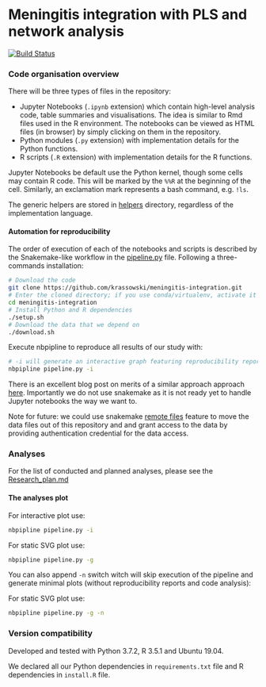 # Meningitis integration with PLS and network analysis

[![Build Status](https://travis-ci.org/krassowski/meningitis-integration.svg?branch=master)](https://travis-ci.org/krassowski/meningitis-integration)

### Code organisation overview

There will be three types of files in the repository:
 - Jupyter Notebooks (`.ipynb` extension) which contain high-level analysis code, table summaries and visualisations.
  The idea is similar to Rmd files used in the R environment.
  The notebooks can be viewed as HTML files (in browser) by simply clicking on them in the repository.
 - Python modules (`.py` extension) with implementation details for the Python functions.
 - R scripts (`.R` extension) with implementation details for the R functions.

Jupyter Notebooks be default use the Python kernel, though some cells may contain R code.
This will be marked by the `%%R` at the beginning of the cell.
Similarly, an exclamation mark represents a bash command, e.g. `!ls`.

The generic helpers are stored in [helpers](helpers) directory, regardless of the implementation language.


#### Automation for reproducibility

The order of execution of each of the notebooks and scripts is described by the Snakemake-like workflow in the [pipeline.py](pipeline.py) file.
Following a three-commands installation:

```bash
# Download the code
git clone https://github.com/krassowski/meningitis-integration.git
# Enter the cloned directory; if you use conda/virtualenv, activate it now
cd meningitis-integration
# Install Python and R dependencies
./setup.sh
# Download the data that we depend on
./download.sh
```

Execute nbpipline to reproduce all results of our study with:

```bash
# -i will generate an interactive graph featuring reproducibility reports
nbpipline pipeline.py -i
```

There is an excellent blog post on merits of a similar approach approach [here](http://ivory.idyll.org/blog/2018-repeatability-in-practice.html). Importantly we do not use snakemake as it is not ready yet to handle Jupyter notebooks the way we want to. 

Note for future: we could use snakemake [remote files](https://snakemake.readthedocs.io/en/stable/snakefiles/remote_files.html) feature to move the data files out of this repository and and grant access to the data by providing authentication credential for the data access. 

### Analyses

For the list of conducted and planned analyses, please see the [Research_plan.md](Research_plan.md)

#### The analyses plot

For interactive plot use:
```bash
nbpipline pipeline.py -i
```

For static SVG plot use:
```bash
nbpipline pipeline.py -g
```

You can also append `-n` switch witch will skip execution of the pipeline and generate minimal plots (without reproducibility reports and code analysis):

For static SVG plot use:
```bash
nbpipline pipeline.py -g -n
```

### Version compatibility

Developed and tested with Python 3.7.2, R 3.5.1 and Ubuntu 19.04.

We declared all our Python dependencies in `requirements.txt` file and R dependencies in `install.R` file.
